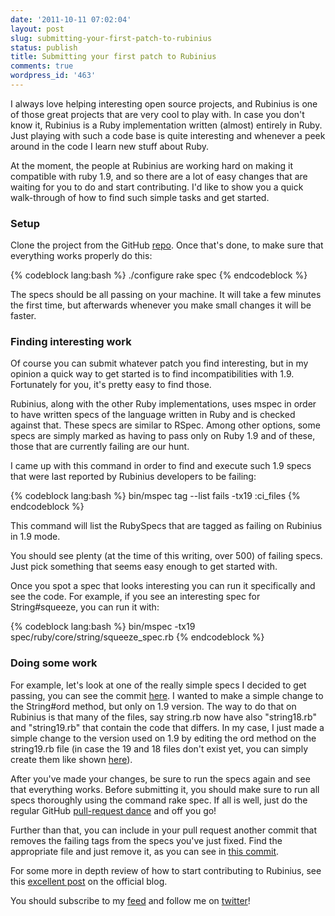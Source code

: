 ```yaml
---
date: '2011-10-11 07:02:04'
layout: post
slug: submitting-your-first-patch-to-rubinius
status: publish
title: Submitting your first patch to Rubinius
comments: true
wordpress_id: '463'
---
```


I always love helping interesting open source projects, and Rubinius is one of those great projects that are very cool to play with. In case you don't know it, Rubinius is a Ruby implementation written (almost) entirely in Ruby. Just playing with such a code base is quite interesting and whenever a peek around in the code I learn new stuff about Ruby.

At the moment, the people at Rubinius are working hard on making it compatible with ruby 1.9, and so there are a lot of easy changes that are waiting for you to do and start contributing. I'd like to show you a quick walk-through of how to find such simple tasks and get started.


### Setup


Clone the project from the GitHub [repo](https://github.com/rubinius/rubinius). Once that's done, to make sure that everything works properly do this:

{% codeblock lang:bash %}
./configure
rake spec
{% endcodeblock %}

The specs should be all passing on your machine. It will take a few minutes the first time, but afterwards whenever you make small changes it will be faster.


### Finding interesting work


Of course you can submit whatever patch you find interesting, but in my opinion a quick way to get started is to find incompatibilities with 1.9. Fortunately for you, it's pretty easy to find those.

Rubinius, along with the other Ruby implementations, uses mspec in order to have written specs of the language written in Ruby and is checked against that. These specs are similar to RSpec. Among other options, some specs are simply marked as having to pass only on Ruby 1.9 and of these, those that are currently failing are our hunt.

I came up with this command in order to find and execute such 1.9 specs that were last reported by Rubinius developers to be failing:

{% codeblock lang:bash %}
bin/mspec tag --list fails -tx19 :ci_files
{% endcodeblock %}

This command will list the RubySpecs that are tagged as failing on Rubinius in 1.9 mode.

You should see plenty (at the time of this writing, over 500) of failing specs. Just pick something that seems easy enough to get started with.

Once you spot a spec that looks interesting you can run it specifically and see the code. For example, if you see an interesting spec for String#squeeze, you can run it with:

{% codeblock lang:bash %}
bin/mspec -tx19 spec/ruby/core/string/squeeze_spec.rb
{% endcodeblock %}


### Doing some work


For example, let's look at one of the really simple specs I decided to get passing, you can see the commit [here](https://github.com/rubinius/rubinius/commit/723fc5ee6c57267c92744b24a100c595375ef39c). I wanted to make a simple change to the String#ord method, but only on 1.9 version. The way to do that on Rubinius is that many of the files, say string.rb now have also "string18.rb" and "string19.rb" that contain the code that differs. In my case, I just made a simple change to the version used on 1.9 by editing the ord method on the string19.rb file (in case the 19 and 18 files don't exist yet, you can simply create them like shown [here](https://github.com/rubinius/rubinius/commit/42fe03c5e6b82b712dcdbdf5875581f854e21af7)).

After you've made your changes, be sure to run the specs again and see that everything works. Before submitting it, you should make sure to run all specs thoroughly using the command rake spec. If all is well, just do the regular GitHub [pull-request dance](http://help.github.com/send-pull-requests/) and off you go!

Further than that, you can include in your pull request another commit that removes the failing tags from the specs you've just fixed. Find the appropriate file and just remove it, as you can see in [this commit](https://github.com/rubinius/rubinius/commit/bfde3637a454eade1972a636dd8a1ad05d9fdc57).

For some more in depth review of how to start contributing to Rubinius, see this [excellent post](http://rubini.us/2011/10/18/contributing-to-rubinius/) on the official blog.

You should subscribe to my [feed](http://feeds.feedburner.com/TheCodeDump) and follow me on [twitter](http://twitter.com/avivby)!
